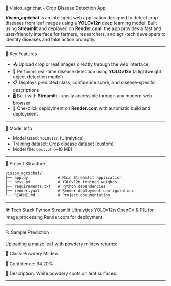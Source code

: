 🌿 Vision_agrichat - Crop Disease Detection App

**Vision_agrichat** is an intelligent web application designed to detect crop diseases from leaf images using a **YOLOv12n** deep learning model. Built using **Streamlit** and deployed on **Render.com**, the app provides a fast and user-friendly interface for farmers, researchers, and agri-tech developers to identify diseases and take action promptly.

---

📌 Key Features

- 📤 Upload crop or leaf images directly through the web interface
- 🧠 Performs real-time disease detection using **YOLOv12n** (a lightweight object detection model)
- 📋 Displays predicted class, confidence score, and disease-specific descriptions
- 🖥️ Built with **Streamlit** – easily accessible through any modern web browser
- 🚀 One-click deployment on **Render.com** with automatic build and deployment

---

🧠 Model Info

- Model used: `YOLOv12n` (Ultralytics)
- Training dataset: Crop disease dataset (custom)
- Model file: `best.pt` (~18 MB)

---

📂 Project Structure

    vision_agrichat/
    ├── app.py             # Main Streamlit application
    ├── best.pt            # YOLOv12n trained weights
    ├── requirements.txt   # Python dependencies
    ├── render.yaml        # Render deployment configuration
    └── README.md          # Project documentation


---

🛠 Tech Stack
Python 
Streamlit 
Ultralytics YOLOv12n 
OpenCV & PIL for image processing 
Render.com for deployment 

---

🔍 Sample Prediction

Uploading a maize leaf with powdery mildew returns:

🧪 Class: Powdery Mildew

🔢 Confidence: 94.20%

📝 Description: White powdery spots on leaf surfaces.


---
